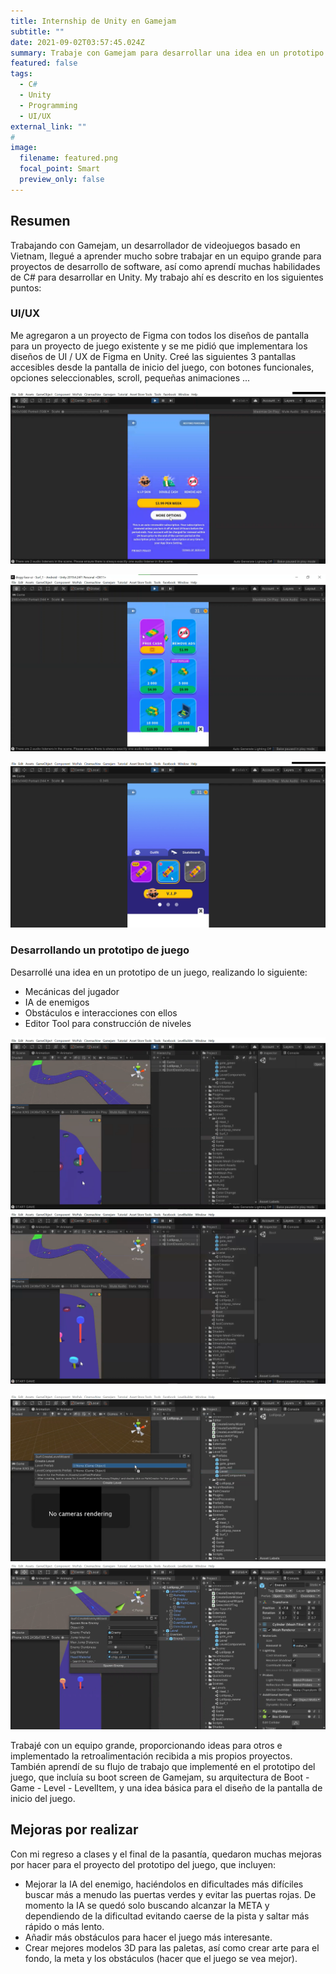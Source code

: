 ```yaml
---
title: Internship de Unity en Gamejam
subtitle: ""
date: 2021-09-02T03:57:45.024Z
summary: Trabaje con Gamejam para desarrollar una idea en un prototipo de un juego trabajando con un equipo grande y aprendiendo de sus métodologías de trabajo.
featured: false
tags:
  - C#
  - Unity
  - Programming
  - UI/UX
external_link: ""
# 
image:
  filename: featured.png
  focal_point: Smart
  preview_only: false
---
```


## Resumen
Trabajando con Gamejam, un desarrollador de videojuegos basado en Vietnam, llegué a aprender mucho sobre trabajar en un equipo grande para proyectos de desarrollo de software, así como aprendí muchas habilidades de C# para desarrollar en Unity.
My trabajo ahí es descrito en los siguientes puntos:

### UI/UX
Me agregaron a un proyecto de Figma con todos los diseños de pantalla para un proyecto de juego existente y se me pidió que implementara los diseños de UI / UX de Figma en Unity.
Creé las siguientes 3 pantallas accesibles desde la pantalla de inicio del juego, con botones funcionales, opciones seleccionables, scroll, pequeñas animaciones ...

![VIP view](img3.png "VIP view")

![InAppPurchases Shop](img2.png "InAppPurchases Shop")

![Customization Shop](img1.png "Customization Shop")

### Desarrollando un prototipo de juego

Desarrollé una idea en un prototipo de un juego, realizando lo siguiente:
- Mecánicas del jugador
- IA de enemigos
- Obstáculos e interacciones con ellos
- Editor Tool para construcción de niveles

![gameplay image](gameplay1.png "gameplay image")
![gameplay image](gameplay2.png "gameplay image")


![level builder](level_builder1.png "level builder image")
![level builder](level_builder2.png "level builder image")

Trabajé con un equipo grande, proporcionando ideas para otros e implementado la retroalimentación recibida a mis propios proyectos. También aprendí de su flujo de trabajo que implementé en el prototipo del juego, que incluía su boot screen de Gamejam, su arquitectura de Boot - Game - Level - LevelItem, y una idea básica para el diseño de la pantalla de inicio del juego.

## Mejoras por realizar
Con mi regreso a clases y el final de la pasantía, quedaron muchas mejoras por hacer para el proyecto del prototipo del juego, que incluyen:
+ Mejorar la IA del enemigo, haciéndolos en dificultades más difíciles buscar más a menudo las puertas verdes y evitar las puertas rojas. De momento la IA se quedó solo buscando alcanzar la META y dependiendo de la dificultad evitando caerse de la pista y saltar más rápido o más lento.
+ Añadir más obstáculos para hacer el juego más interesante.
+ Crear mejores modelos 3D para las paletas, así como crear arte para el fondo, la meta y los obstáculos (hacer que el juego se vea mejor).

